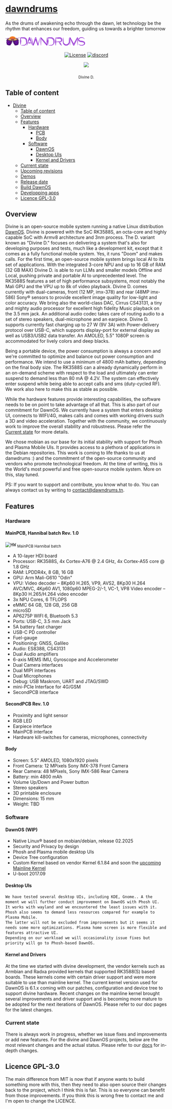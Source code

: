 # [dawndrums](https://dawndrums.tn/)

As the drums of awakening echo through the dawn, let technology be the rhythm that enhances our freedom, guiding us towards a brighter tomorrow


<p float="center">
<kbd><img title="dawndrums" src="assets/dd_logo_v2.png" width="50%" object-fit="cover" /></kbd>
</p>
<div align="center">

[![License](https://img.shields.io/badge/License-GPL%203.0-blue.svg)](https://opensource.org/licenses/Apache-2.0)
[![discord](https://img.shields.io/badge/chat-discord-blue?logo=discord&logoColor=white)](https://discord.gg/dEeTTjjB)


<p float="center">
<img src="https://github.com/dawndrums/divine/blob/main/d._/assets/dd.rev1.jpg" width="50%" object-fit="cover"/>
</p>
<sub>
  Divine D.
</sub>
</div>

## Table of content

- [Divine](#divine)
  - [Table of content](#table-of-content)
  - [Overview](#overview)
  - [Features](#features)
    - [Hardware](#hardware)
      - [PCB](#pcb)
      - [Body](#body)
    - [Software](#software)
      - [DawnOS](#dawnos)
      - [Desktop UIs](#ui)
      - [Kernel and Drivers](#kernel)
  - [Current state](#current_state)
  - [Upcoming revisions](#upcoming_rev)
  - [Demos](#demos)
  - [Release date](#release)
  - [Build DawnOS](#build_dawnos)
  - [Developping apps](#Developing)
  - [Licence GPL-3.0](#licence-gpl-30)

## Overview

Divine is an open-source mobile system running a native Linux distribution [DawnOS](https://www.github/dawndrums/dawnos/).
Divine is powered with the SoC RK3588S, an octa-core and highly capable SoC with Armv8 architecture and 3nm process. The D. variant known as "Divine D." focuses on delivering 
a system that's also for developing purposes and tests, much like a development kit, except that it comes as a fully functional mobile system. Yes, it runs "Doom" and makes calls.
For the first time, an open-source mobile system brings local AI to its set of applications.
With the integrated 3-core NPU and up to 16 GB of RAM (32 GB MAX) Divine D. is able to run LLMs and smaller models Offline and Local, pushing private and portable AI to unprecedented level.
The RK3588S features a set of high performance subsystems, most notably the Mali GPU and the VPU up to 8k of video playback. 
Divine D. comes currently with dual-cameras, front (12 MP, imx-378) and rear (48MP imx-586) Sony® sensors to provide excellent image quality for low-light and color accuracy.
We bring also the world-class DAC, Cirrus CS43131, a tiny and mighty audio processor for excellent high fidelity Music playback on the 3.5 mm jack.
An additional audio codec takes care of routing audio to a set of stereo speakers, dual-microphone and an earpiece.
Divine D. supports currently fast charging up to 27 W (9V 3A) with Power-delivery protocol over USB-C, which supports display-port for external display as well as USB3/USB2 data transfer.
An AMOLED, 5.5" 1080P screen is accommodated for lively colors and deep blacks. 

Being a portable device, the power consumption is always a concern and we're committed to optimize and balance out power consumption and performance.
We intend to use a minimum of 4800 mAh battery, depending on the final body size.
The RK3588S can a already dynamically perform in an on-demand scheme with respect to the load and ultimately can enter suspend to demand less than 80 mA @ 4.2V.
The system can effectively enter suspend while being able to accept calls and sms (duty-cycled RF). We work also here to make this as stable as possible.

While the hardware features provide interesting capabilities, the software needs to be on point to take advantage of all that. This is also part of our commitment for DawnOS.
We currently have a system that enters desktop UI, connects to WIFI/4G, makes calls and comes with working drivers such a 3D and video acceleration.
Together with the community, we continuously work to improve the overall stability and robustness.
Please refer the [Current state](#current_state) for more details.

We chose mobian as our base for its initial stability with support for Phosh and Plasma Mobile UIs. It provides access to a plethora of applications in the Debian repositories.
This work is coming to life thanks to us at danwdrums :) and the commitment of the open-source community and vendors who promote technological freedom.
At the time of writing, this is the World's most powerful and free open-source mobile system.
More on this, stay tuned.

PS: If you want to support and contribute, you know what to do. You can always contact us by writing to contact@dawndrums.tn.

## Features

### Hardware

#### MainPCB, Hannibal batch Rev. 1.0
<kbd><img title="HW" src="https://github.com/dawndrums/divine/blob/main/d._/assets/divine_mb_1.0.jpg"/></kbd>
<sub>
MainPCB Hannibal batch
</sub>
- A 10-layer HDI board
- Processor: RK3588S, 4x Cortex-A76 @ 2.4 GHz, 4x Cortex-A55 core @ 1.8 GHz
- RAM: LPDDR4x, 8 GB, 16 GB
- GPU: Arm Mali-G610 "Odin"
- VPU: Video decoder – 8Kp60 H.265, VP9, AVS2, 8Kp30 H.264 AVC/MVC, 4Kp60 AV1, 1080p60 MPEG-2/-1, VC-1, VP8 Video encoder – 8Kp30 H.265/H.264 video encoder
- 3x NPU Cores, 6 TFLOPS 
- eMMC 64 GB, 128 GB, 256 GB
- microSD
- AP6275P WIFI 6, Bluetooth 5.3
- Ports: USB-C, 3.5 mm Jack
- 5A battery fast charger
- USB-C PD controller
- Fuel-gauge
- Positioning: GNSS, Galileo
- Audio: ES8388, CS43131
- Dual Audio amplifiers
- 6-axis MEMS IMU, Gyroscope and Accelerometer
- Dual Camera interfaces
- Dual MIPI interfaces
- Dual Microphones
- Debug: USB Maskrom, UART and JTAG/SWD
- mini-PCIe Interface for 4G/GSM
- SecondPCB interface
#### SecondPCB Rev. 1.0
- Proximity and light sensor
- RGB LED
- Earpiece interface
- MainPCB interface
- Hardware kill-switches for cameras, microphones, connectivity
#### Body
- Screen: 5.5" AMOLED, 1080x1920 pixels
- Front Camera: 12 MPixels Sony IMX-378 Front Camera
- Rear Camera: 48 MPixels, Sony IMX-586 Rear Camera
- Battery: min  4800 mAh
- Volume Up/Down and Power button
- Stereo speakers
- 3D printable enclosure
- Dimensions: 15 mm
- Weight: TBD


### Software
#### DawnOS (WIP)
- Native Linux® based on mobian/debian, release 02.2025
- Security and Privacy by design
- Phosh and Plasma mobile desktop UIs
- Device Tree configuration
- Custom Kernel based on vendor Kernel 6.1.84 and soon the [upcoming Mainline Kernel](https://gitlab.collabora.com/hardware-enablement/rockchip-3588/notes-for-rockchip-3588/-/blob/main/mainline-status.md)
- U-boot 2017.09
#### Desktop UIs

    We have tested several desktop UIs, including KDE, Gnome.. A the moment we will further conduct improvement on DawnOS with Phosh UI.
	It works with wayland and we encountered the least issues with it. Phosh also seems to demand less resources compared for example to Plasma Mobile.
	The latter will not be excluded from improvements but it seems it needs some more optimizations. Plasma home screen is more flexible and features attractive UI.
	Depending on our workload we will occasionality issue fixes but priority will go to Phosh-based DawnOS.

#### Kernel and Drivers

At the time we started with divine development, the vendor kernels such as Armbian and Radxa provided kernels that supported RK3588(S) based boards.
These kernels come with certain driver support and were more suitable to use than mainline kernel.
The current kernel version used for DawnOS is 6.1.x coming with our patches, configuration and device tree to support divine hardware.
Recent changes on the mainline kernel brought several improvements and driver support and is becoming more mature to be adopted for the next iterations of DawnOS.
Please refer to our doc pages for the latest changes.

### Current state

There is always work in progress, whether we issue fixes and improvements or add new features.
For the divine and DawnOS projects, below are the most relevant changes and the actual status.
Please refer to our [docs](https://docs.dawndrums.tn) for in-depth changes.


## Licence GPL-3.0

The main difference from MIT is now that if anyone wants to build something more with this, then they need to also open source their changes back to the project, which I think this is fair. This is so everyone can benefit from those improvements. If you think this is wrong free to contact me and I'm open to change the LICENCE.

